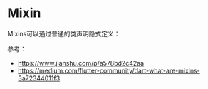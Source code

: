 # Mixin

Mixins可以通过普通的类声明隐式定义：


参考：

- https://www.jianshu.com/p/a578bd2c42aa
- https://medium.com/flutter-community/dart-what-are-mixins-3a72344011f3




